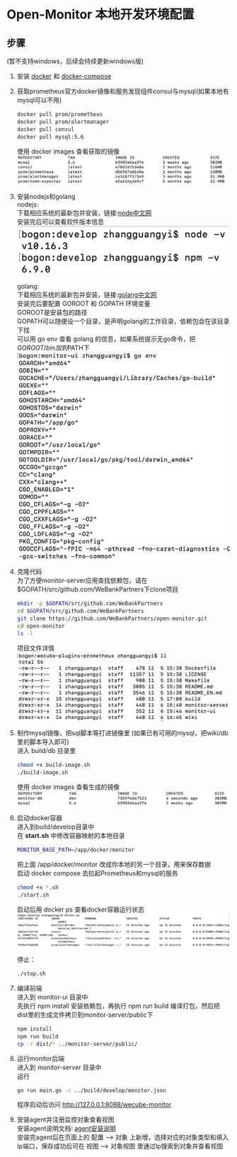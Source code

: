 # Open-Monitor 本地开发环境配置

## 步骤
(暂不支持windows，后续会持续更新windows版) 
1. 安装 [docker](docker_install_guide.md) 和 [docker-compose](docker-compose_install_guide.md)
2. 获取prometheus官方docker镜像和服务发现组件consul与mysql(如果本地有mysql可以不用)  
    ```bash
    docker pull prom/prometheus
    docker pull prom/alertmanager
    docker pull consul
    docker pull mysql:5.6
    ```
    使用 docker images 查看获取的镜像  
    ![docker_images](images/develop_local_guide_01.png)
    
3. 安装nodejs和golang  
    nodejs:  
    下载相应系统的最新包并安装，链接:[node中文网](http://nodejs.cn/download)    
        安装完后可以查看软件版本信息  
        ![node_v](images/develop_local_guide_04.png)  
        
    golang:  
    下载相应系统的最新包并安装，链接:[golang中文网](https://studygolang.com/dl)  
    安装完后要配置 GOROOT 和 GOPATH 环境变量  
    GOROOT是安装包的路径   
    GOPATH可以随便设一个目录，是声明golang的工作目录，依赖包会在该目录下找  
    可以用 go env 查看 golang 的信息，如果系统提示无go命令，把$GOROOT/bin加到$PATH下  
    ![go_env](images/develop_local_guide_05.png)
    
    
4. 克隆代码  
    为了方便monitor-server应用查找依赖包，请在 $GOPATH/src/github.com/WeBankPartners下clone项目
    ```bash
    mkdir -p $GOPATH/src/github.com/WeBankPartners
    cd $GOPATH/src/github.com/WeBankPartners
    git clone https://github.com/WeBankPartners/open-monitor.git
    cd open-monitor
    ls -l
    ```
    项目文件详情  
    ![work_dir](images/develop_local_guide_06.png)  
    
    
5. 制作mysql镜像，把sql脚本等打进镜像里 (如果已有可用的mysql，把wiki/db里的脚本导入即可)   
    进入 build/db 目录里
    ```bash
    chmod +x build-image.sh
    ./build-image.sh
    ```
    使用 docker images 查看生成的镜像
    ![docker_images_db](images/develop_local_guide_02.png)
    
6. 启动docker容器  
    进入到build/develop目录中  
    在 **start.sh** 中修改容器映射的本地目录
    ```bash
    MONITOR_BASE_PATH=/app/docker/monitor
    ```
    把上面 /app/docker/monitor 改成你本地的另一个目录，用来保存数据  
    启动 docker compose 去拉起Prometheus和mysql的服务
    ```bash
    chmod +x *.sh
    ./start.sh
    ```
    启动后用 docker ps 查看docker容器运行状态
    ![docker_ps](images/develop_local_guide_03.png)  
    
    停止：  
    ```bash
    ./stop.sh
    ```

7. 编译前端  
    进入到 monitor-ui 目录中  
    先执行 npm install 安装依赖包，再执行 npm run build 编译打包，然后把dist里的生成文件拷贝到monitor-server/public下
    ```bash
    npm install
    npm run build
    cp -r dist/* ../monitor-server/public/
    ```
    
8. 运行monitor后端  
    进入到 monitor-server 目录中  
    运行
   ```bash
   go run main.go -c ../build/develop/monitor.json
   ```
   程序启动后访问 http://127.0.0.1:8088/wecube-monitor
    
9. 安装agent并注册监控对象查看视图  
    安装agent说明文档: [agent安装说明](install_agent.md)  
    安装完agent后在页面上的 配置 --> 对象 上新增，选择对应的对象类型和填入Ip端口，保存成功后可在 视图 --> 对象视图 里通过Ip搜索到对象并查看视图
    
    
    
    
